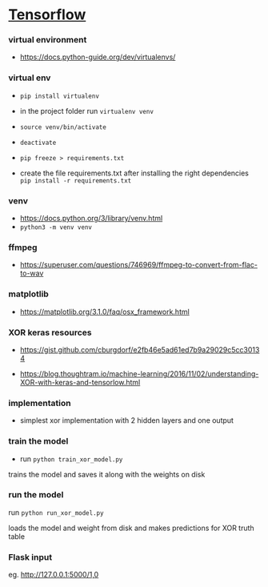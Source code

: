 # [Tensorflow](https://www.tensorflow.org/)

### virtual environment

- https://docs.python-guide.org/dev/virtualenvs/

### virtual env

- `pip install virtualenv`

- in the project folder run `virtualenv venv`
- `source venv/bin/activate`
- `deactivate`
- `pip freeze > requirements.txt`
- create the file requirements.txt after installing the right dependencies `pip install -r requirements.txt`

### venv

- https://docs.python.org/3/library/venv.html
- `python3 -m venv venv`

### ffmpeg

- https://superuser.com/questions/746969/ffmpeg-to-convert-from-flac-to-wav

### matplotlib

- https://matplotlib.org/3.1.0/faq/osx_framework.html

### XOR keras resources

- https://gist.github.com/cburgdorf/e2fb46e5ad61ed7b9a29029c5cc30134

- https://blog.thoughtram.io/machine-learning/2016/11/02/understanding-XOR-with-keras-and-tensorlow.html

### implementation

- simplest xor implementation with 2 hidden layers and one output

### train the model

- run `python train_xor_model.py`

trains the model and saves it along with the weights on disk

### run the model

run `python run_xor_model.py`

loads the model and weight from disk and makes predictions
for XOR truth table

### Flask input

eg. http://127.0.0.1:5000/1,0
